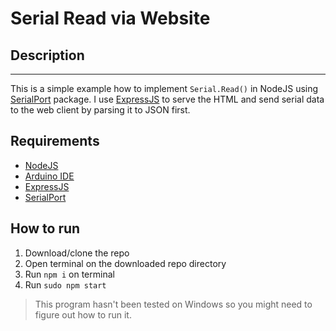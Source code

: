 # Serial Read via Website
## Description
---
This is a simple example how to implement `Serial.Read()` in NodeJS using [SerialPort]('https://serialport.io/') package. I use [ExpressJS]('https://expressjs.com/') to serve the HTML and send serial data to the web client by parsing it to JSON first.
## Requirements
* [NodeJS]('https://nodejs.org/')
* [Arduino IDE]('https://www.arduino.cc/')
* [ExpressJS]('https://expressjs.com/')
* [SerialPort]('https://serialport.io/')
## How to run
1. Download/clone the repo
2. Open terminal on the downloaded repo directory
3. Run `npm i` on terminal
4. Run `sudo npm start`

> This program hasn't been tested on Windows so you might need to figure out how to run it.